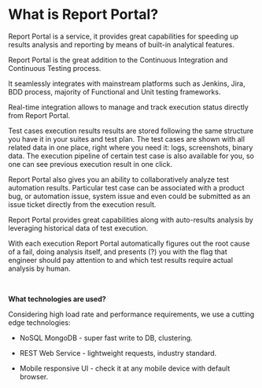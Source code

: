 ﻿What is Report Portal?
==========================

Report Portal is a service, it provides great capabilities for speeding up results analysis and reporting by means of built-in analytical features.

Report Portal is the great addition to the Continuous Integration and Continuous
Testing process.

It seamlessly integrates with mainstream platforms such as Jenkins, Jira, BDD process, majority of Functional and Unit testing frameworks.

Real-time integration allows to manage and track execution status directly from
Report Portal.

Test cases execution results results are stored following the same structure you have it in your suites and test plan. The test cases are shown with all related data in one place, right where you need it: logs, screenshots, binary data. The execution pipeline of certain test case is also available for you, so one can see previous execution result in one click.

Report Portal also gives you an ability to collaboratively analyze test automation results. Particular test case can be associated with a product bug, or automation issue, system issue and even could be submitted as an issue ticket directly from the execution result. 

Report Portal provides great capabilities along with auto-results analysis by
leveraging historical data of test execution.

With each execution Report Portal automatically figures out the root cause of a fail, doing analysis itself, and presents (?) you with the flag that engineer should pay attention to and which test results require actual analysis by human.

 

**What technologies are used?**

Considering high load rate and performance requirements, we use a
cutting edge technologies:

-   NoSQL MongoDB - super fast write to DB, clustering.

-   REST Web Service - lightweight requests, industry standard.

-   Mobile responsive UI - check it at any mobile device with default browser.

